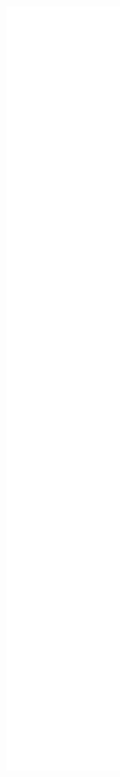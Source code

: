 <img style="width:3100px;max-width:none !important;position:absolute;transform:translateX(500px);" src="balls.svg" >
